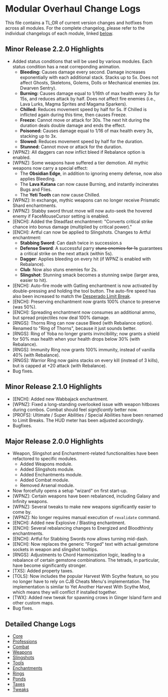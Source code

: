 # Modular Overhaul Change Logs

This file contains a TL;DR of current version changes and hotfixes from across all modules. For the complete changelog, please refer to the individual changelogs of each module, linked [below](#detailed-change-logs).

## Minor Release 2.2.0 Highlights

* Added status conditions that will be used by various modules. Each status condition has a neat correponding animation.
    - **Bleeding:** Causes damage every second. Damage increases exponentially with each additional stack. Stacks up to 5x. Does not affect Ghosts, Skeletons, Golems, Dolls or Mechanical enemies (ex. Dwarven Sentry).
    - **Burning:** Causes damage equal to 1/16th of max health every 3s for 15s, and reduces attack by half. Does not affect fire enemies (i.e., Lava Lurks, Magma Sprites and Magama Sparkers).
    - **Chilled:** Reduces movement speed by half for 5s. If Chilled is inflicted again during this time, then causes Freeze.
    - **Freeze:** Cannot move or attack for 30s. The next hit during the duration deals double damage and ends the effect.
    - **Poisoned:** Causes damage equal to 1/16 of max health every 3s, stacking up to 3x.
    - **Slowed:** Reduces movement speed by half for the duration.
    - **Stunned:** Cannot move or attack for the duration.
* [WPNZ]: All daggers can now inflict bleed if Rebalance option is enabled.
* [WPNZ]: Some weapons have suffered a tier demotion. All mythic weapons now carry a special effect:
    - The **Obsidian Edge**, in addition to ignoring enemy defense, now also applies Bleeding.
    - The **Lava Katana** can now cause Burning, and instantly incinerates Bugs and Flies.
    - The **Yeti Tooth** can now cause Chilled.
* [WPNZ]: In exchange, mythic weapons can no longer receive Prismatic Shard enchantments.
* [WPNZ]: Stabby sword thrust move will now auto-seek the hovered enemy if FaceMouseCursor setting is enabled.
* [ENCH]: Added the Steadfast enchantment: "Converts critical strike chance into bonus damage (multiplied by critical power)."
* [ENCH]: Artful can now be applied to Slingshots. Changes to Artful enchantment:
    - **Stabbing Sword**: Can dash twice in succession.s
    - **Defense Sword**: A successful parry ~~stuns enemies for 1s~~ guarantees a critical strike on the next attack (within 5s).
    - **Dagger**: Applies bleeding on every hit (if WPNZ is enabled with Rebalance).
    - **Club**: Now also stuns enemies for 2s.
    - **Slingshot**: Stunning smack becomes a stunning swipe (larger area, easier to hit).
* [ENCH]: Auto-fire mode with Gatling enchantment is now activated by double-pressing and holding the tool button. The auto-fire speed has also been increased to match the [Desperado Limit Break](Modules/Professions/README.md#limit-breaks).
* [ENCH]: Preserving enchantment now grants 100% chance to preserve (was 50%).
* [ENCH]: Spreading enchantment now consumes an additional ammo, but spread projectiles now deal 100% damage.
* [RNGS]: Thorns Ring can now cause Bleed (with Rebalance option). Renamed to "Ring of Thorns", because it just sounds better.
* [RNGS]: Ring of Yoba no longer grants invincibility; now grants a shield for 50% max health when your health drops below 30% (with Rebalance).
* [RNGS]: Immunity Ring now grants 100% immunity, instead of vanilla 40% (with Rebalance).
* [RNGS]: Warrior Ring now gains stacks on every kill (instead of 3 kills), but is capped at +20 attack (with Rebalance).
* Bug fixes.

## Minor Release 2.1.0 Highlights

* [ENCH]: Added new Wabbajack enchantment.
* [WPNZ]: Fixed a long-standing overlooked issue with weapon hitboxes during combos. Combat should feel *significantly* better now.
* [PROFS]: Ultimate / Super Abilities / Special Abilities have been renamed to Limit Breaks. The HUD meter has been adjusted accordingly.
* Bugfixes.

## Major Release 2.0.0 Highlights

* Weapon, Slingshot and Enchantment-related functionalities have been refactored to specific modules.
    * Added Weapons module.
    * Added Slingshots module.
    * Added Enchantments module.
    * Added Combat module.
    * Removed Arsenal module.
* Now forcefully opens a setup "wizard" on first start-up.
* [WPNZ]: Certain weapons have been rebalanced, including Galaxy and Infinity weapons.
* [WPNZ]: Several tweaks to make new weapons significantly easier to come by.
* [WPNZ]: No longer requires manual execution of `revalidate` command.
* [ENCH]: Added new Explosive / Blasting enchantment.
* [ENCH]: Several rebalancing changes to Energized and Bloodthirsty enchantments.
* [ENCH]: Artful for Stabbing Swords now allows turning mid-dash.
* [ENCH]: Now replaces the generic "Forged" text with actual gemstone sockets in weapon and slingshot tooltips.
* [RNGS]: Adjustments to Chord Harmonization logic, leading to a rebalance of certain gemstone combinations. The tetrads, in particular, have become significantly stronger.
* [TXS]: Added property taxes.
* [TOLS]: Now includes the popular Harvest With Scythe feature, so you no longer have to rely on CJB Cheats Menu's implementation. The implementation is similar to Yet Another Harvest With Scythe Mod, which means they will conflict if installed together.
* [TWX]: Added new tweak for spawning crows in Ginger Island farm and other custom maps.
* Bug fixes.

## Detailed Change Logs

* [Core](Modules/Core/CHANGELOG.md)
* [Professions](Modules/Professions/CHANGELOG.md)
* [Combat](Modules/Combat/CHANGELOG.md)
* [Weapons](Modules/Weapons/CHANGELOG.md)
* [Slingshots](Modules/Slingshots/CHANGELOG.md)
* [Tools](Modules/Tools/CHANGELOG.md)
* [Enchantments](Modules/Enchantments/CHANGELOG.md)
* [Rings](Modules/Rings/CHANGELOG.md)
* [Ponds](Modules/Ponds/CHANGELOG.md)
* [Taxes](Modules/Taxes/CHANGELOG.md)
* [Tweaks](Modules/Tweex/CHANGELOG.md)
